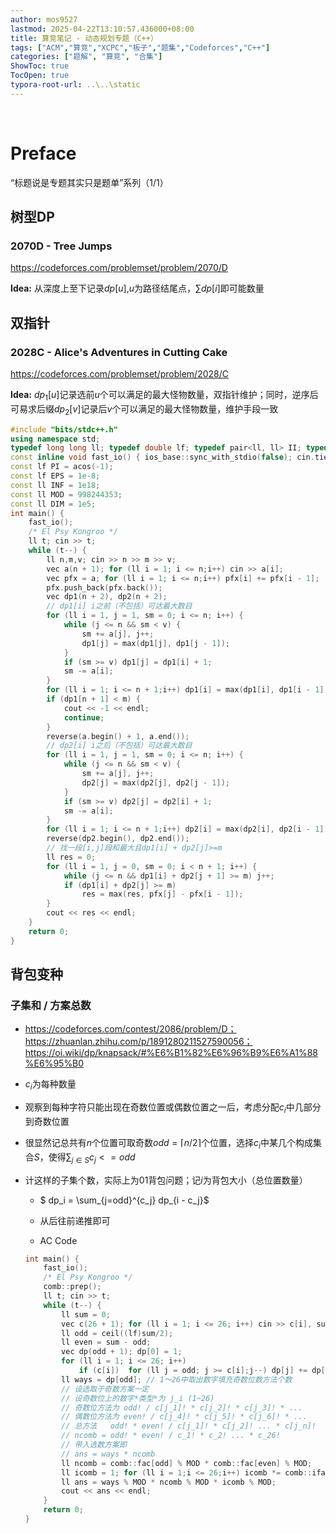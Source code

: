 ```yaml
---
author: mos9527
lastmod: 2025-04-22T13:10:57.436000+08:00
title: 算竞笔记 - 动态规划专题（C++）
tags: ["ACM","算竞","XCPC","板子","题集","Codeforces","C++"]
categories: ["题解", "算竞", "合集"]
ShowToc: true
TocOpen: true
typora-root-url: ..\..\static
---
```


​	

# Preface

“标题说是专题其实只是题单”系列（1/1）

## 树型DP

### 2070D - Tree Jumps

https://codeforces.com/problemset/problem/2070/D

**Idea:** 从深度上至下记录$dp[u]$,$u$为路径结尾点，$\sum dp[i]$即可能数量

## 双指针

### 2028C - Alice's Adventures in Cutting Cake

https://codeforces.com/problemset/problem/2028/C

**Idea:** $dp_1[u]$记录选前$u$个可以满足的最大怪物数量，双指针维护；同时，逆序后可易求后缀$dp_2[v]$记录后$v$个可以满足的最大怪物数量，维护手段一致

```c++
#include "bits/stdc++.h"
using namespace std;
typedef long long ll; typedef double lf; typedef pair<ll, ll> II; typedef vector<ll> vec;
const inline void fast_io() { ios_base::sync_with_stdio(false); cin.tie(0u); cout.tie(0u); }
const lf PI = acos(-1);
const lf EPS = 1e-8;
const ll INF = 1e18;
const ll MOD = 998244353;
const ll DIM = 1e5;
int main() {
    fast_io();
    /* El Psy Kongroo */
    ll t; cin >> t;
    while (t--) {
        ll n,m,v; cin >> n >> m >> v;
        vec a(n + 1); for (ll i = 1; i <= n;i++) cin >> a[i];
        vec pfx = a; for (ll i = 1; i <= n;i++) pfx[i] += pfx[i - 1];
        pfx.push_back(pfx.back());
        vec dp1(n + 2), dp2(n + 2);
        // dp1[i] i之前（不包括）可达最大数目
        for (ll i = 1, j = 1, sm = 0; i <= n; i++) {
            while (j <= n && sm < v) {
                sm += a[j], j++;
                dp1[j] = max(dp1[j], dp1[j - 1]);
            }
            if (sm >= v) dp1[j] = dp1[i] + 1;
            sm -= a[i];
        }
        for (ll i = 1; i <= n + 1;i++) dp1[i] = max(dp1[i], dp1[i - 1]);
        if (dp1[n + 1] < m) {
            cout << -1 << endl;
            continue;
        }
        reverse(a.begin() + 1, a.end());
        // dp2[i] i之后（不包括）可达最大数目
        for (ll i = 1, j = 1, sm = 0; i <= n; i++) {
            while (j <= n && sm < v) {
                sm += a[j], j++;
                dp2[j] = max(dp2[j], dp2[j - 1]);
            }
            if (sm >= v) dp2[j] = dp2[i] + 1;
            sm -= a[i];
        }
        for (ll i = 1; i <= n + 1;i++) dp2[i] = max(dp2[i], dp2[i - 1]);
        reverse(dp2.begin(), dp2.end());
        // 找一段[i,j]段和最大且dp1[i] + dp2[j]>=m
        ll res = 0;
        for (ll i = 1, j = 0, sm = 0; i < n + 1; i++) {
            while (j <= n && dp1[i] + dp2[j + 1] >= m) j++;
            if (dp1[i] + dp2[j] >= m)
                res = max(res, pfx[j] - pfx[i - 1]);
        }
        cout << res << endl;
    }
    return 0;
}

```



## 背包变种

### 子集和 / 方案总数


- https://codeforces.com/contest/2086/problem/D；https://zhuanlan.zhihu.com/p/1891280211527590056；https://oi.wiki/dp/knapsack/#%E6%B1%82%E6%96%B9%E6%A1%88%E6%95%B0
- $c_i$为每种数量
- 观察到每种字符只能出现在奇数位置或偶数位置之一后，考虑分配$c_i$中几部分到奇数位置
- 很显然记总共有$n$个位置可取奇数$odd = \lceil n/2 \rceil$个位置，选择$c_i$中某几个构成集合$S$，使得$\sum_{j \in S} c_j <= odd$
- 计这样的子集个数，实际上为01背包问题；记$i$为背包大小（总位置数量）
  - $ dp_i = \sum_{j=odd}^{c_j} dp_{i - c_j}$
  - 从后往前递推即可
    
  - AC Code
  
  ```c++
  int main() {
      fast_io();
      /* El Psy Kongroo */
      comb::prep();
      ll t; cin >> t;
      while (t--) {
          ll sum = 0;
          vec c(26 + 1); for (ll i = 1; i <= 26; i++) cin >> c[i], sum += c[i], sum %= MOD;
          ll odd = ceil((lf)sum/2);
          ll even = sum - odd;
          vec dp(odd + 1); dp[0] = 1;
          for (ll i = 1; i <= 26; i++)
              if (c[i])  for (ll j = odd; j >= c[i];j--) dp[j] += dp[j - c[i]], dp[j] %= MOD;
          ll ways = dp[odd]; // 1～26中取出数字填充奇数位数方法个数
          // 设选取于奇数方案一定
          // 设奇数位上的数字*类型*为 j_i (1~26)
          // 奇数位方法为 odd! / c[j_1]! * c[j_2]! * c[j_3]! * ...
          // 偶数位方法为 even! / c[j_4]! * c[j_5]! * c[j_6]! * ...
          // 总方法   odd! * even! / c[j_1]! * c[j_2]! ... * c[j_n]!
          // ncomb = odd! * even! / c_1! * c_2! ... * c_26!
          // 带入选数方案即
          // ans = ways * ncomb
          ll ncomb = comb::fac[odd] % MOD * comb::fac[even] % MOD;
          ll icomb = 1; for (ll i = 1;i <= 26;i++) icomb *= comb::ifac[c[i]], icomb %= MOD;
          ll ans = ways % MOD * ncomb % MOD * icomb % MOD;
          cout << ans << endl;
      }
      return 0;
  }
  ```
